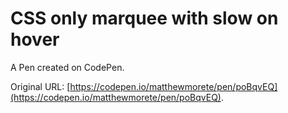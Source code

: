 # CSS only marquee with slow on hover

A Pen created on CodePen.

Original URL: [https://codepen.io/matthewmorete/pen/poBqvEQ](https://codepen.io/matthewmorete/pen/poBqvEQ).

